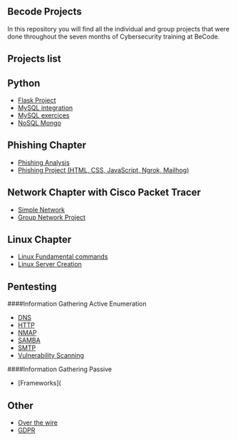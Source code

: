 ## Becode Projects

In this repository you will find all the individual and group projects that were done throughout the seven months of Cybersecurity training at BeCode.

## Projects list

## Python

* [Flask Project](https://github.com/MeiAnd/Becode/tree/main/Flask_01)
* [MySQL integration](https://github.com/MeiAnd/Becode/tree/main/Flask_01)
* [MySQL exercices](https://github.com/MeiAnd/Becode/blob/main/Flask_01/Exercices_SQL.md)
* [NoSQL Mongo](https://github.com/MeiAnd/Becode/blob/main/Flask_01/app.py)


## Phishing Chapter

* [Phishing Analysis](https://github.com/MeiAnd/Becode/tree/main/Phishing)
* [Phishing Project (HTML, CSS, JavaScript, Ngrok, Mailhog)](https://github.com/MeiAnd/Becode/blob/main/Phishing/Challenge/README.md)


## Network Chapter with Cisco Packet Tracer
 

* [Simple Network](https://github.com/MeiAnd/Building-a-simple-network)
* [Group Network Project](https://github.com/alexandrentougas/Group_Project_Network)

## Linux Chapter

* [Linux Fundamental commands](https://github.com/MeiAnd/Becode/tree/main/Linux)
* [Linux Server Creation](https://github.com/MeiAnd/Becode/tree/main/Linux_Server)

## Pentesting

####Information Gathering Active Enumeration

* [DNS](https://github.com/MeiAnd/Becode/blob/main/Pentest/01.Information_Gathering/Active/dns.md)
* [HTTP](https://github.com/MeiAnd/Becode/blob/main/Pentest/01.Information_Gathering/Active/http.md)
* [NMAP](https://github.com/MeiAnd/Becode/blob/main/Pentest/01.Information_Gathering/Active/nmap.md)
* [SAMBA](https://github.com/MeiAnd/Becode/blob/main/Pentest/01.Information_Gathering/Active/smb.md)
* [SMTP](https://github.com/MeiAnd/Becode/blob/main/Pentest/01.Information_Gathering/Active/smtp.md)
* [Vulnerability Scanning](https://github.com/MeiAnd/Becode/blob/main/Pentest/01.Information_Gathering/Active/vulnerabilites-scann.md)

####Information Gathering Passive

* [Frameworks](

## Other

* [Over the wire](https://github.com/MeiAnd/Becode/blob/main/Linux/WarGames.md)
* [GDPR](https://github.com/MeiAnd/Becode/blob/main/Other/gdpr.md)


